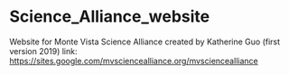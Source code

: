# Science_Alliance_website
Website for Monte Vista Science Alliance created by Katherine Guo (first version 2019)
link: https://sites.google.com/mvsciencealliance.org/mvsciencealliance
